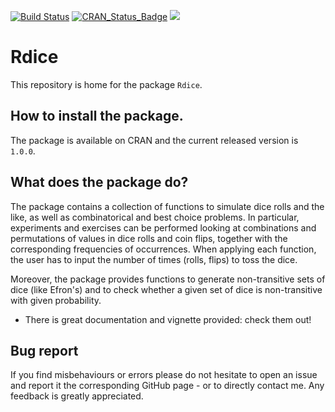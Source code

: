 [![Build Status](https://travis-ci.org/gennaro-tedesco/Rdice.svg?branch=master)](https://travis-ci.org/gennaro-tedesco/Rdice) [![CRAN_Status_Badge](http://www.r-pkg.org/badges/version/Rdice)](https://cran.r-project.org/package=Rdice) [![](http://cranlogs.r-pkg.org/badges/Rdice)](http://cran.rstudio.com/web/packages/Rdice/index.html)

# Rdice

This repository is home for the package `Rdice`.

## How to install the package.

The package is available on CRAN and the current released version is `1.0.0`. 

## What does the package do?

The package contains a collection of functions to simulate dice rolls and the like, as well as combinatorical and best choice problems. In particular, experiments and exercises can be performed looking at combinations and permutations of values in dice rolls and coin flips, together with the corresponding frequencies of occurrences. When applying each function, the user has to input the number of times (rolls, flips) to toss the dice. 

Moreover, the package provides functions to generate non-transitive sets of dice (like Efron's) and to check whether a given set of dice is non-transitive with given probability.

* There is great documentation and vignette provided: check them out!

## Bug report

If you find misbehaviours or errors please do not hesitate to open an issue and report it the corresponding GitHub page - or to directly contact me. Any feedback is greatly appreciated.
